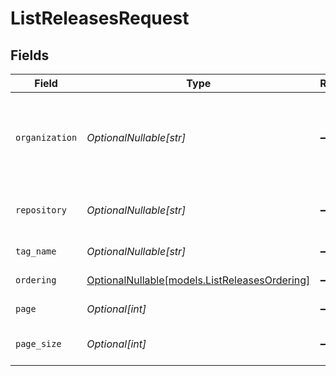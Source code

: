 # ListReleasesRequest


## Fields

| Field                                                                              | Type                                                                               | Required                                                                           | Description                                                                        | Example                                                                            |
| ---------------------------------------------------------------------------------- | ---------------------------------------------------------------------------------- | ---------------------------------------------------------------------------------- | ---------------------------------------------------------------------------------- | ---------------------------------------------------------------------------------- |
| `organization`                                                                     | *OptionalNullable[str]*                                                            | :heavy_minus_sign:                                                                 | Organization that releases belong to (filtered by repository owner)                | OWASP                                                                              |
| `repository`                                                                       | *OptionalNullable[str]*                                                            | :heavy_minus_sign:                                                                 | Repository that releases belong to                                                 | Nest                                                                               |
| `tag_name`                                                                         | *OptionalNullable[str]*                                                            | :heavy_minus_sign:                                                                 | Tag name of the release                                                            | 0.2.10                                                                             |
| `ordering`                                                                         | [OptionalNullable[models.ListReleasesOrdering]](../models/listreleasesordering.md) | :heavy_minus_sign:                                                                 | Ordering field                                                                     |                                                                                    |
| `page`                                                                             | *Optional[int]*                                                                    | :heavy_minus_sign:                                                                 | Page number                                                                        |                                                                                    |
| `page_size`                                                                        | *Optional[int]*                                                                    | :heavy_minus_sign:                                                                 | Number of items per page                                                           |                                                                                    |